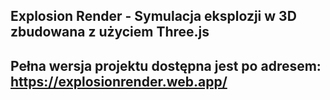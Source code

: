 ## **Explosion Render** - Symulacja eksplozji w 3D zbudowana z użyciem Three.js
## **Pełna wersja projektu dostępna jest po adresem: https://explosionrender.web.app/**
